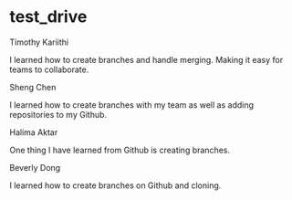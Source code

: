 # test_drive
 

Timothy Kariithi 

I learned how to create branches and handle merging. Making it easy for teams to collaborate.


Sheng Chen

I learned how to create branches with my team as well as adding repositories to my Github.

Halima Aktar

One thing I have learned from Github is creating branches.

Beverly Dong

I learned how to create branches on Github and cloning.
